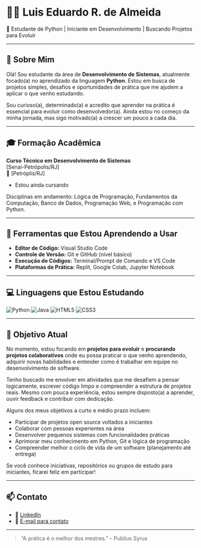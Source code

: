 # 👩‍💻 Luis Eduardo R. de Almeida

🐍 Estudante de Python | Iniciante em Desenvolvimento | Buscando Projetos para Evoluir

---

## 📌 Sobre Mim

Olá! Sou estudante da área de **Desenvolvimento de Sistemas**, atualmente focado(a) no aprendizado da linguagem **Python**. Estou em busca de projetos simples, desafios e oportunidades de prática que me ajudem a aplicar o que venho estudando.

Sou curioso(a), determinado(a) e acredito que aprender na prática é essencial para evoluir como desenvolvedor(a). Ainda estou no começo da minha jornada, mas sigo motivado(a) a crescer um pouco a cada dia.

---

## 🎓 Formação Acadêmica

**Curso Técnico em Desenvolvimento de Sistemas**  
[Senai-Petrópolis/RJ]  
📍 [Petróplis/RJ]  
- Estou ainda cursando

Disciplinas em andamento: Lógica de Programação, Fundamentos da Computação, Banco de Dados, Programação Web, e Programação com Python.

---

## 🧰 Ferramentas que Estou Aprendendo a Usar

- **Editor de Código:** Visual Studio Code  
- **Controle de Versão:** Git e GitHub (nível básico)  
- **Execução de Códigos:** Terminal/Prompt de Comando e VS Code  
- **Plataformas de Prática:** Replit, Google Colab, Jupyter Notebook

---
## 💻 Linguagens que Estou Estudando

![Python](https://img.shields.io/badge/Python-3776AB?style=for-the-badge&logo=python&logoColor=white)
![Java](https://img.shields.io/badge/Java-007396?style=for-the-badge&logo=java&logoColor=white)
![HTML5](https://img.shields.io/badge/HTML5-E34F26?style=for-the-badge&logo=html5&logoColor=white)
![CSS3](https://img.shields.io/badge/CSS3-1572B6?style=for-the-badge&logo=css3&logoColor=white)

---
## 🎯 Objetivo Atual

No momento, estou focando em **projetos para evoluir** e **procurando projetos colaborativos** onde eu possa praticar o que venho aprendendo, adquirir novas habilidades e entender como é trabalhar em equipe no desenvolvimento de software.

Tenho buscado me envolver em atividades que me desafiem a pensar logicamente, escrever código limpo e compreender a estrutura de projetos reais. Mesmo com pouca experiência, estou sempre disposto(a) a aprender, ouvir feedback e contribuir com dedicação.

Alguns dos meus objetivos a curto e médio prazo incluem:

- Participar de projetos open source voltados a iniciantes  
- Colaborar com pessoas experientes na área
- Desenvolver pequenos sistemas com funcionalidades práticas  
- Aprimorar meu conhecimento em Python, Git e lógica de programação  
- Compreender melhor o ciclo de vida de um software (planejamento até entrega)

Se você conhece iniciativas, repositórios ou grupos de estudo para iniciantes, ficarei feliz em participar!

---

## 📫 Contato

- 💼 [LinkedIn](www.linkedin.com/in/luis-almeida-5029b6367)
- 📧 [E-mail para contato](luiseduardoalmeida2803@gmail.com)

---

> “A prática é o melhor dos mestres.” – Publius Syrus

